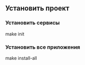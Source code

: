 ## Установить проект
### Установить сервисы
make init
### Установить все приложения
make install-all
